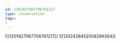 ```yaml
---
id: 1201927067706761217
type: conversation
tags:
- 
---
```

![[1201927067706761217]]
![[1202428452508299264]]


